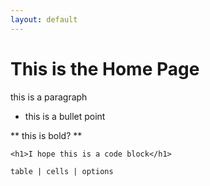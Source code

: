 ```yaml
---
layout: default
---
```


# This is the Home Page

this is a paragraph 

* this is a bullet point

** this is bold? ** 

```
<h1>I hope this is a code block</h1>

table | cells | options